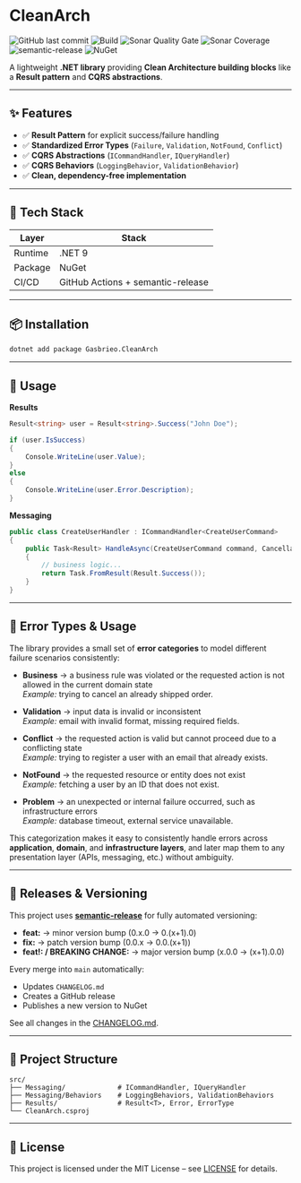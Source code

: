 # CleanArch

![GitHub last commit](https://img.shields.io/github/last-commit/gasbrieo/dotnet-cleanarch)
![Build](https://img.shields.io/github/actions/workflow/status/gasbrieo/dotnet-cleanarch/release.yml?branch=main)
![Sonar Quality Gate](https://img.shields.io/sonar/quality_gate/gasbrieo_dotnet-cleanarch?server=https%3A%2F%2Fsonarcloud.io)
![Sonar Coverage](https://img.shields.io/sonar/coverage/gasbrieo_dotnet-cleanarch?server=https%3A%2F%2Fsonarcloud.io)
![semantic-release](https://img.shields.io/badge/%20%20%F0%9F%93%A6%F0%9F%9A%80-semantic--release-e10079.svg)
![NuGet](https://img.shields.io/nuget/v/Gasbrieo.CleanArch)

A lightweight **.NET library** providing **Clean Architecture building blocks** like a **Result pattern** and **CQRS abstractions**.

---

## ✨ Features

- ✅ **Result Pattern** for explicit success/failure handling
- ✅ **Standardized Error Types** (`Failure`, `Validation`, `NotFound`, `Conflict`)
- ✅ **CQRS Abstractions** (`ICommandHandler`, `IQueryHandler`)
- ✅ **CQRS Behaviors** (`LoggingBehavior`, `ValidationBehavior`)
- ✅ **Clean, dependency-free implementation**

---

## 🧱 Tech Stack

| Layer   | Stack                             |
| ------- | --------------------------------- |
| Runtime | .NET 9                            |
| Package | NuGet                             |
| CI/CD   | GitHub Actions + semantic-release |

---

## 📦 Installation

```bash
dotnet add package Gasbrieo.CleanArch
```

---

## 🚀 Usage

**Results**

```csharp
Result<string> user = Result<string>.Success("John Doe");

if (user.IsSuccess)
{
    Console.WriteLine(user.Value);
}
else
{
    Console.WriteLine(user.Error.Description);
}
```

**Messaging**

```csharp
public class CreateUserHandler : ICommandHandler<CreateUserCommand>
{
    public Task<Result> HandleAsync(CreateUserCommand command, CancellationToken ct)
    {
        // business logic...
        return Task.FromResult(Result.Success());
    }
}
```

---

## 🧱 Error Types & Usage

The library provides a small set of **error categories** to model different failure scenarios consistently:

- **Business** → a business rule was violated or the requested action is not allowed in the current domain state  
  _Example:_ trying to cancel an already shipped order.

- **Validation** → input data is invalid or inconsistent  
  _Example:_ email with invalid format, missing required fields.

- **Conflict** → the requested action is valid but cannot proceed due to a conflicting state  
  _Example:_ trying to register a user with an email that already exists.

- **NotFound** → the requested resource or entity does not exist  
  _Example:_ fetching a user by an ID that does not exist.

- **Problem** → an unexpected or internal failure occurred, such as infrastructure errors  
  _Example:_ database timeout, external service unavailable.

This categorization makes it easy to consistently handle errors across **application**, **domain**, and **infrastructure layers**, and later map them to any presentation layer (APIs, messaging, etc.) without ambiguity.

---

## 🔄 Releases & Versioning

This project uses **[semantic-release](https://semantic-release.gitbook.io/semantic-release/)** for fully automated versioning:

- **feat:** → minor version bump (0.x.0 → 0.(x+1).0)
- **fix:** → patch version bump (0.0.x → 0.0.(x+1))
- **feat!: / BREAKING CHANGE:** → major version bump (x.0.0 → (x+1).0.0)

Every merge into `main` automatically:

- Updates `CHANGELOG.md`
- Creates a GitHub release
- Publishes a new version to NuGet

See all changes in the [CHANGELOG.md](./CHANGELOG.md).

---

## 🧱 Project Structure

```
src/
├── Messaging/             # ICommandHandler, IQueryHandler
├── Messaging/Behaviors    # LoggingBehaviors, ValidationBehaviors
├── Results/               # Result<T>, Error, ErrorType
└── CleanArch.csproj
```

---

## 🪪 License

This project is licensed under the MIT License – see [LICENSE](LICENSE) for details.
